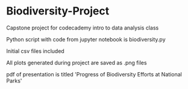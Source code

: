 # Biodiversity-Project
Capstone project for codecademy intro to data analysis class

Python script with code from jupyter notebook is biodiversity.py

Initial csv files included

All plots generated during project are saved as .png files

pdf of presentation is titled 'Progress of Biodiversity Efforts at National Parks'
